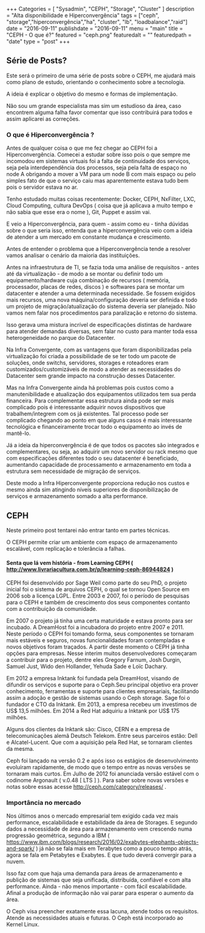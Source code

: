+++
Categories = [
	"Sysadmin", 
	"CEPH",
	"Storage",
        "Cluster"
]
description = "Alta disponibilidade e Hiperconvergência"
tags = ["ceph", "storage","hiperconvergência","ha", "cluster", "lb", "loadbalance","raid"]
date = "2016-09-11"
publishdate = "2016-09-11"
menu = "main"
title = "CEPH - O que é?"
featured = "ceph.png"
featuredalt = ""
featuredpath = "date"
type = "post"
+++


## Série de Posts?

Este será o primeiro de uma série de posts sobre o CEPH, me ajudará mais como plano de estudo, orientando o conhecimento sobre a tecnologia.

A ideia é explicar o objetivo do mesmo e formas de implementação.

Não sou um grande especialista mas sim um estudioso da área, caso encontrem alguma falha favor comentar que isso contribuirá para todos e assim aplicarei as correções.
 
### O que é Hiperconvergência ?

Antes de qualquer coisa o que me fez chegar ao CEPH foi a Hiperconvergência. Comecei a estudar sobre isso pois o que sempre me incomodou em sistemas virtuais foi a falta de continuidade dos serviços, seja pela interdependência dos processos, seja pela falta de espaço no node A obrigando a mover a VM para um node B com mais espaço ou pelo simples fato de que o serviço caiu mas aparentemente estava tudo bem pois o servidor estava no ar.

Tenho estudado muitas coisas recentemente: Docker, CEPH, NxFilter, LXC, Cloud Computing, cultura DevOps ( coisa que já aplicava a muito tempo e não sabia que esse era o nome ), Git, Puppet e assim vai.

E veio a Hiperconvergência, para quem - assim como eu - tinha dúvidas sobre o que seria isso, entenda que a hiperconvergência veio com a ideia de atender a um mercado em constante mudança e crescimento.

Antes de entender o problema que a Hiperconvergência tende a resolver vamos analisar o cenário da maioria das instituições.

Antes na infraestrutura de TI, se fazia toda uma análise de requisitos - antes até da virtualização - de modo a se montar ou definir todo um equipamento/hardware cuja combinação de recursos ( memória, processador, placas de redes, discos ) e softwares para se montar um datacenter e atender a uma determinada necessidade. Se fossem exigidos mais recursos, uma nova máquina/configuração deveria ser definida e todo um projeto de migração/atualização do sistema deveria ser planejado. Não vamos nem falar nos procedimentos para paralização e retorno do sistema.

Isso gerava uma mistura incrível de especificações distintas de hardware para atender demandas diversas, sem falar no custo para manter toda essa heterogeneidade no parque do Datacenter.

Na Infra Convergente, com as vantagens que foram disponibilizadas pela virtualização foi criada a possibilidade de se ter todo um pacote de soluções, onde switchs, servidores, storages e roteadores eram customizados/customizáveis de modo a atender as necessidades do Datacenter sem grande impacto na construção desses Datacenter.

Mas na Infra Convergente ainda há problemas pois custos como a manutenibilidade e atualização dos equipamentos utilizados tem sua perda financeira. Para complementar essa estrutura ainda pode ser mais complicado pois é interessante adquirir novos dispositivos que trabalhem/integrem com os já existentes. Tal processo pode ser complicado chegando ao ponto em que alguns casos é mais interessante tecnológica e financeiramente trocar todo o equipamento ao invés de mantê-lo.

Já a ideia da hiperconvergência é de que todos os pacotes são integrados e complementares, ou seja, ao adquirir um novo servidor ou rack mesmo que com especificações diferentes todo o seu datacenter é beneficiado, aumentando capacidade de processamento e armazenamento em toda a estrutura sem necessidade de migração de serviços.

Deste modo a Infra Hiperconvergente proporciona redução nos custos e mesmo ainda sim atingindo níveis superiores de disponibilização de serviços e armazenamento somado a alta performance.

## CEPH

Neste primeiro post tentarei não entrar tanto em partes técnicas.

O CEPH permite criar um ambiente com espaço de armazenamento escalável, com replicação e tolerância a falhas.

#### Senta que lá vem história - from Learning CEPH ( http://www.livrariacultura.com.br/p/learning-ceph-86944824 )

 CEPH foi desenvolvido por Sage Weil como parte do seu PhD, o projeto inicial foi o sistema de arquivos CEPH, o qual se tornou Open Source em 2006 sob a licença LGPL. Entre 2003 e 2007, foi o período de pesquisas para o CEPH e também de crescimento dos seus componentes contanto com a contribuição da comunidade.

 Em 2007 o projeto já tinha uma certa maturidade e estava pronto para ser incubado. A DreamHost foi a incubadora do projeto entre 2007 e 2011. Neste período o CEPH foi tomando forma, seus componentes se tornaram mais estáveis e seguros, novas funcionalidades foram contempladas e novos objetivos foram traçados. A partir deste momento o CEPH já tinha opções para empresas. Nesse interim muitos desenvolvedores começaram a contribuir para o projeto, dentre eles Gregory Farnum, Josh Durgin, Samuel Just, Wido den Hollander, Yehuda Sade e Loïc Dachary. 

 Em 2012 a empresa Inktank foi fundada pela DreamHost, visando de difundir os serviços e suporte para o Ceph.Seu principal objetivo era prover conhecimento, ferramentas e suporte para clientes empresariais, facilitando assim a adoção e gestão de sistemas usando o Ceph storage. Sage foi o fundador e CTO da Inktank. Em 2013, a empresa recebeu um investimos de US$ 13,5 milhões. Em 2014 a Red Hat adquiriu a Inktank por US$ 175 milhões. 

 Alguns dos clientes da Inktank são: Cisco, CERN e a empresa de telecomunicações alemã Deutsch Telekom. Entre seus parceiros estão: Dell e Alcatel-Lucent. Que com a aquisição pela Red Hat, se tornaram clientes da mesma.

 Ceph foi lançado na versão 0.2 e após isso os estágios de desenvolvimento evoluíram rapidamente, de modo que o tempo entre as novas versões se tornaram mais curtos. Em Julho de 2012 foi anunciada versão estável com o codinome Argonault ( v.0.48 [ LTS ]  ). Para saber sobre novas versões e notas sobre essas acesse http://ceph.com/category/releases/ .

### Importância no mercado

  Nos últimos anos o mercado empresarial tem exigido cada vez mais performance, escalabilidade e estabilidade da área de Storages. E segundo dados a necessidade de área para armazenamento vem crescendo numa progressão geométrica, segundo a IBM ( https://www.ibm.com/blogs/research/2016/02/exabytes-elephants-objects-and-spark/ ) já não se fala mais em Terabytes como a pouco tempo atrás, agora se fala em Petabytes e Exabytes. E que tudo deverá convergir para a nuvem.

  Isso faz com que haja uma demanda para áreas de armazenamento e publição de sistemas que seja unificada, distribuída, confiável e com alta performance. Ainda - não menos importante - com fácil escalabilidade. Afinal a produção de informação não vai parar para esperar o aumento da área.

  O Ceph visa preencher exatamente essa lacuna, atende todos os requisitos. Atende as necessidades atuais e futuras. O Ceph está incorporado ao Kernel Linux.



